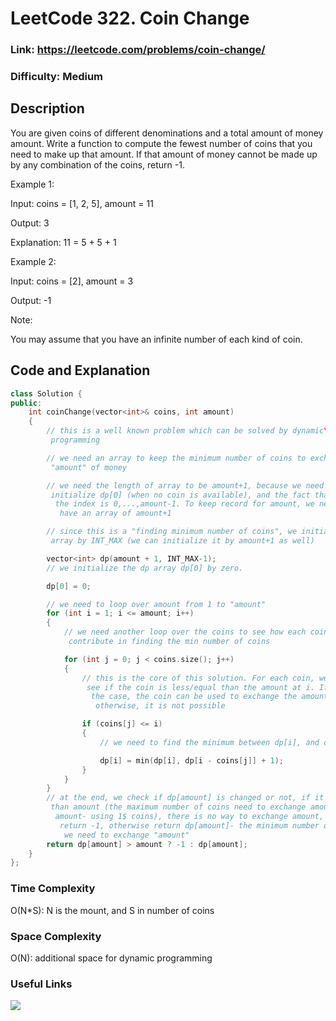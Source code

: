 # LeetCode 322. Coin Change

### Link: https://leetcode.com/problems/coin-change/

### Difficulty: Medium

## Description

You are given coins of different denominations and a total amount of money amount. Write a function to compute the fewest number of coins that you need to make up that amount. If that amount of money cannot be made up by any combination of the coins, return -1.

Example 1:

Input: coins = [1, 2, 5], amount = 11

Output: 3

Explanation: 11 = 5 + 5 + 1

Example 2:

Input: coins = [2], amount = 3

Output: -1

Note:

You may assume that you have an infinite number of each kind of coin.

## Code and Explanation

```cpp
class Solution {
public:
    int coinChange(vector<int>& coins, int amount)
    {   
        // this is a well known problem which can be solved by dynamic\
         programming

        // we need an array to keep the minimum number of coins to exchange\
         "amount" of money

        // we need the length of array to be amount+1, because we need to\
         initialize dp[0] (when no coin is available), and the fact that in c++\
          the index is 0,...,amount-1. To keep record for amount, we need to\
           have an array of amount+1

        // since this is a "finding minimum number of coins", we initialize the\
         array by INT_MAX (we can initialize it by amount+1 as well)

        vector<int> dp(amount + 1, INT_MAX-1);
        // we initialize the dp array dp[0] by zero.

        dp[0] = 0;

        // we need to loop over amount from 1 to "amount"
        for (int i = 1; i <= amount; i++)
        {
            // we need another loop over the coins to see how each coin can can\
             contribute in finding the min number of coins

            for (int j = 0; j < coins.size(); j++)
            {
                // this is the core of this solution. For each coin, we need to\
                 see if the coin is less/equal than the amount at i. If this is\
                  the case, the coin can be used to exchange the amount,\
                   otherwise, it is not possible

                if (coins[j] <= i)
                {
                    // we need to find the minimum between dp[i], and dp[i-coins[j]] + 1. dp[i-coins[j]] + 1 means that the coin can be used in the exchange, and we add +1 to number of coins in dp[i]

                    dp[i] = min(dp[i], dp[i - coins[j]] + 1);
                }
            }
        }
        // at the end, we check if dp[amount] is changed or not, if it is more\
         than amount (the maximum number of coins need to exchange amount is \
          amount- using 1$ coins), there is no way to exchange amount, so \
           return -1, otherwise return dp[amount]- the minimum number of coins \
            we need to exchange "amount"
        return dp[amount] > amount ? -1 : dp[amount];
    }
};
```

### Time Complexity

O(N*S): N is the mount, and S in number of coins

### Space Complexity

O(N): additional space for dynamic programming

### Useful Links

[![](http://img.youtube.com/vi/NJuKJ8sasGk/0.jpg)](http://www.youtube.com/watch?v=NJuKJ8sasGk "")
